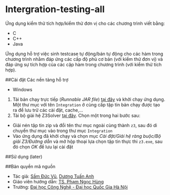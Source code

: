 # Intergration-testing-all
Ứng dụng kiểm thử tích hợp/kiểm thử đơn vị cho các chương trình viết bằng:
 * C
 * C++
 * Java

Ứng dụng hỗ trợ việc sinh testcase tự động/bán tự động cho các hàm trong chương trình nhằm đáp ứng các cấp độ phủ cơ bản (với kiểm thử đơn vị) và đáp ứng sự tích hợp của các cặp hàm trong chương trình (với kiểm thử tích hợp).

##Cài đặt
Các nền tảng hỗ trợ
 * Windows

1. Tải bản chạy trực tiếp (*Runnable JAR file*) [tại đây](https://github.com/phibao37/intergration-testing-all/releases) và khởi chạy ứng dụng. Một thư mục với tên `Integration` ở cùng cấp tập tin bản chạy được tạo ra để lưu trữ các cài đặt, cache,...
2. Tải bộ giải hệ Z3Solver [tại đây](https://github.com/Z3Prover/z3/releases). Chọn một trong hai bước sau:
  * Giải nén tập tin zip và đổi tên thư mục ngoài cùng thành `z3`, sau đó di chuyển thư mục vào trong thư mục `Integration`
  * Vào ứng dụng đã khởi chạy và chọn mục *Cài đặt/Giải hệ ràng buộc/Bộ giải Z3/Đường dẫn* và mở hộp thoại lựa chọn tập tin thực thi `z3.exe`, sau đó chọn *OK* để lưu lại cài đặt

##Sử dụng (later)

##Bản quyền mã nguồn
- Tác giả: [Sầm Đức Vũ](https://github.com/duonganh2812), [Dương Tuấn Anh](https://github.com/duonganh2812)
- Giáo viên hướng dẫn: [TS. Phạm Ngọc Hùng](http://uet.vnu.edu.vn/~hungpn/)
- Trường: [Đại học Công Nghệ - Đại học Quốc Gia Hà Nội](http://uet.vnu.edu.vn)
